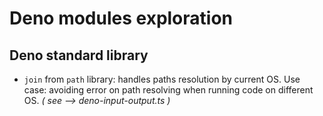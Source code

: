 # Deno modules exploration
## Deno standard library
- ```join``` from ```path``` library:
handles paths resolution by current OS.
Use case: avoiding error on path resolving when running code on different OS.
*( see --> deno-input-output.ts )*
